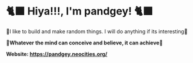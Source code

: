 # 🐈‍⬛ Hiya!!!, I'm pandgey! 🐈‍⬛

🐾I like to build and make random things. I will do anything if its interesting🐾

🌙<b>Whatever the mind can conceive and believe, it can achieve<b>🌙

Website: https://pandgey.neocities.org/
